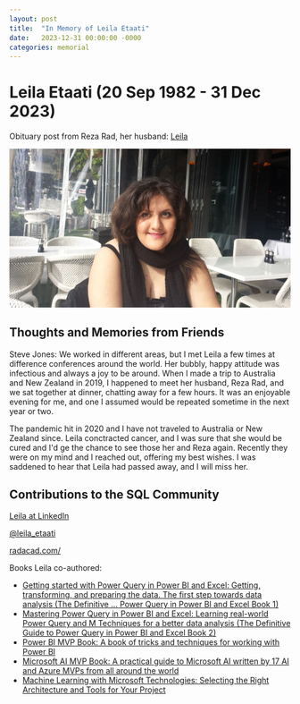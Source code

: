 ```yaml
---
layout: post
title:  "In Memory of Leila Etaati"
date:   2023-12-31 00:00:00 -0000
categories: memorial
---
```

# Leila Etaati (20 Sep 1982 - 31 Dec 2023)

Obituary post from Reza Rad, her husband: [Leila](https://www.linkedin.com/posts/rezarad_leila-passed-away-8-am-today-31st-of-december-activity-7147064245485002752-F5V2?utm_source=share&utm_medium=member_desktop)

![Leila Etaati](/assets/images/leilaetaati.jpg)

## Thoughts and Memories from Friends

Steve Jones: We worked in different areas, but I met Leila a few times at difference conferences around the world. Her bubbly, happy attitude was infectious and always a joy to be around. When I made a trip to Australia and New Zealand in 2019, I happened to meet her husband, Reza Rad, and we sat together at dinner, chatting away for a few hours. It was an enjoyable evening for me, and one I assumed would be repeated sometime in the next year or two.

The pandemic hit in 2020 and I have not traveled to Australia or New Zealand since. Leila conctracted cancer, and I was sure that she would be cured and I'd ge the chance to see those her and Reza again. Recently they were on my mind and I reached out, offering my best wishes. I was saddened to hear that Leila had passed away, and I will miss her.


## Contributions to the SQL Community

[Leila at LinkedIn](https://www.linkedin.com/in/leila-etaati/)

[@leila_etaati](https://twitter.com/leila_etaati)

[radacad.com/](https://radacad.com/)

Books Leila co-authored:
- [Getting started with Power Query in Power BI and Excel: Getting, transforming, and preparing the data. The first step towards data analysis (The Definitive ... Power Query in Power BI and Excel Book 1)](https://amzn.to/3S0NDVH)
- [Mastering Power Query in Power BI and Excel: Learning real-world Power Query and M Techniques for a better data analysis (The Definitive Guide to Power Query in Power BI and Excel Book 2)](https://amzn.to/3TIRx6I)
- [Power BI MVP Book: A book of tricks and techniques for working with Power BI](https://amzn.to/3RDK0DP)
- [Microsoft AI MVP Book: A practical guide to Microsoft AI written by 17 AI and Azure MVPs from all around the world](https://amzn.to/41Go1AA)
- [Machine Learning with Microsoft Technologies: Selecting the Right Architecture and Tools for Your Project](https://amzn.to/48fav9K)